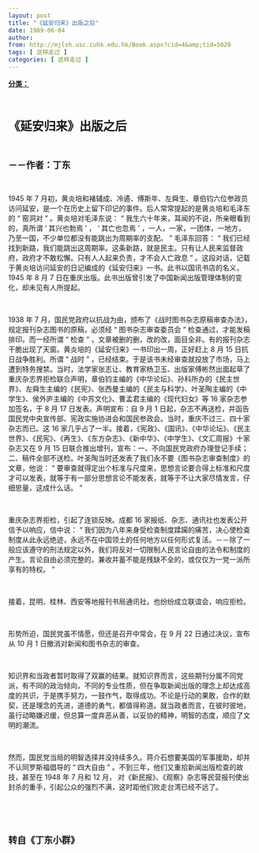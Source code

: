 ```yaml
---
layout: post
title: "《延安归来》出版之后"
date: 1989-06-04
author: 
from: http://mjlsh.usc.cuhk.edu.hk/Book.aspx?cid=4&amp;tid=5020
tags: [ 这样走过 ]
categories: [ 这样走过 ]
---
```


<div style="margin: 15px 10px 10px 0px;">
<div>
<span id="ctl00_ContentPlaceHolder1_chapter1_SubjectLabel" style="font-weight:bold;text-decoration:underline;">
   分类：
  </span>
</div>
<p class="p1">
<b>
<font size="5">
<span class="s1">
</span>
<br/>
</font>
</b>
</p>
<p class="p2">
<span class="s1">
<b>
<font size="5">
     《延安归来》出版之后
    </font>
</b>
</span>
</p>
<p class="p1">
<b>
<font size="4">
<span class="s1">
</span>
<br/>
</font>
</b>
</p>
<p class="p2">
<span class="s1">
<b>
<font size="4">
     －－作者：丁东
    </font>
</b>
</span>
</p>
<p class="p1">
<span class="s1">
</span>
<br/>
</p>
<p class="p2">
<span class="s2">
   1945
  </span>
<span class="s1">
   年
  </span>
<span class="s2">
   7
  </span>
<span class="s1">
   月初，黄炎培和褚辅成、冷遹、傅斯年、左舜生、章伯钧六位参政员访问延安，是一个在历史上留下印记的事件。后人常常提起的是黄炎培和毛泽东的
  </span>
<span class="s2">
   “
  </span>
<span class="s1">
   窑洞对
  </span>
<span class="s2">
   ”
  </span>
<span class="s1">
   。黄炎培对毛泽东说：
  </span>
<span class="s2">
   “
  </span>
<span class="s1">
   我生六十年来，耳闻的不说，所亲眼看到的，真所谓
  </span>
<span class="s2">
   ‘
  </span>
<span class="s1">
   其兴也勃焉
  </span>
<span class="s2">
   ’
  </span>
<span class="s1">
   ，
  </span>
<span class="s2">
   ‘
  </span>
<span class="s1">
   其亡也忽焉
  </span>
<span class="s2">
   ’
  </span>
<span class="s1">
   ，一人，一家，一团体，一地方，乃至一国，不少单位都没有能跳出为周期率的支配。
  </span>
<span class="s2">
   ”
  </span>
<span class="s1">
   毛泽东回答：
  </span>
<span class="s2">
   “
  </span>
<span class="s1">
   我们已经找到新路，我们能跳出这周期率。这条新路，就是民主。只有让人民来监督政府，政府才不敢松懈。只有人人起来负责，才不会人亡政息
  </span>
<span class="s2">
   ”
  </span>
<span class="s1">
   。这段对话，记载于黄炎培访问延安的日记编成的《延安归来》一书。此书以国讯书店的名义，
  </span>
<span class="s2">
   1945
  </span>
<span class="s1">
   年
  </span>
<span class="s2">
   8
  </span>
<span class="s1">
   月
  </span>
<span class="s2">
   7
  </span>
<span class="s1">
   日在重庆出版。此书出版曾引发了中国新闻出版管理体制的变化，却未见有人所提起。
  </span>
</p>
<p class="p1">
<span class="s1">
</span>
<br/>
</p>
<p class="p2">
<span class="s2">
   1938
  </span>
<span class="s1">
   年
  </span>
<span class="s2">
   7
  </span>
<span class="s1">
   月，国民党政府以抗战为由，颁布了《战时图书杂志原稿审查办法》，规定报刊杂志图书的原稿，必须经
  </span>
<span class="s2">
   “
  </span>
<span class="s1">
   图书杂志审查委员会
  </span>
<span class="s2">
   ”
  </span>
<span class="s1">
   检查通过，才能发稿排印。而一经所谓
  </span>
<span class="s2">
   “
  </span>
<span class="s1">
   检查
  </span>
<span class="s2">
   ”
  </span>
<span class="s1">
   ，文章被删的删，改的改，面目全非。有的报刊杂志干脆出现了天窗。黄炎培的《延安归来》一书印出一周，正好赶上
  </span>
<span class="s2">
   8
  </span>
<span class="s1">
   月
  </span>
<span class="s2">
   15
  </span>
<span class="s1">
   日抗日战争胜利。所谓
  </span>
<span class="s2">
   “
  </span>
<span class="s1">
   战时
  </span>
<span class="s2">
   ”
  </span>
<span class="s1">
   ，已经结束。于是该书未经审查就投放了市场，马上遭到特务搜禁。当时，法学家张志让、教育家杨卫玉、出版家傅彬然出面起草了重庆杂志界拒检联合声明，章伯钧主编的《中华论坛》、孙科所办的《民主世界》、左舜生主编的《民宪》、张西曼主编的《民主与科学》、叶圣陶主编的《中学生》、侯外庐主编的《中苏文化》、曹孟君主编的《现代妇女》等
  </span>
<span class="s2">
   16
  </span>
<span class="s1">
   家杂志参加签名，于
  </span>
<span class="s2">
   8
  </span>
<span class="s1">
   月
  </span>
<span class="s2">
   17
  </span>
<span class="s1">
   日发表。声明宣布：自
  </span>
<span class="s2">
   9
  </span>
<span class="s1">
   月
  </span>
<span class="s2">
   1
  </span>
<span class="s1">
   日起，杂志不再送检，并函告国民党中央宣传部、宪政实施协进会和国民参政会。当时，重庆不过三、四十家杂志而已。这
  </span>
<span class="s2">
   16
  </span>
<span class="s1">
   家几乎占了一半。接着，《宪政》、《国讯》、《中华论坛》、《民主世界》、《民宪》、《再生》、《东方杂志》、《新中华》、《中学生》、《文汇周报》十家杂志又在
  </span>
<span class="s2">
   9
  </span>
<span class="s1">
   月
  </span>
<span class="s2">
   15
  </span>
<span class="s1">
   日联合推出增刊，宣布：一、不向国民党政府办理登记手续；二、稿件全部不送检。叶圣陶当时还发表了我们永不要《图书杂志审查制度》的文章，他说：
  </span>
<span class="s2">
   “
  </span>
<span class="s1">
   要审查就得定出个标准与尺度来，思想言论要合得上标准和尺度才可以发表，就等于有一部分思想言论不能发表，就等于不让大家尽情发言，仔细思量，这成什么话。
  </span>
<span class="s2">
   ”
  </span>
</p>
<p class="p1">
<span class="s1">
</span>
<br/>
</p>
<p class="p2">
<span class="s1">
   重庆杂志界拒检，引起了连锁反映。成都
  </span>
<span class="s2">
   16
  </span>
<span class="s1">
   家报纸、杂志、通讯社也发表公开信予以响应，信中说：
  </span>
<span class="s2">
   “
  </span>
<span class="s1">
   我们因为八年来身受检查制度蹂躏的痛苦，决心使检查制度从此永远绝迹，永远不在中国领土的任何地方以任何形式复活。－－除了一般应该遵守的刑法规定以外，我们将反对一切限制人民言论自由的法令和制度的产生。言论自由必须完整的，兼收并蓄不能是残缺不全的，或仅仅为一党一派所享有的特权。
  </span>
<span class="s2">
   ”
  </span>
</p>
<p class="p1">
<span class="s1">
</span>
<br/>
</p>
<p class="p2">
<span class="s1">
   接着，昆明、桂林、西安等地报刊书局通讯社，也纷纷成立联谊会，响应拒检。
  </span>
</p>
<p class="p1">
<span class="s1">
</span>
<br/>
</p>
<p class="p2">
<span class="s1">
   形势所迫，国民党虽不情愿，但还是召开中常会，在
  </span>
<span class="s2">
   9
  </span>
<span class="s1">
   月
  </span>
<span class="s2">
   22
  </span>
<span class="s1">
   日通过决议，宣布从
  </span>
<span class="s2">
   10
  </span>
<span class="s1">
   月
  </span>
<span class="s2">
   1
  </span>
<span class="s1">
   日撤消对新闻和图书杂志的审查。
  </span>
</p>
<p class="p1">
<span class="s1">
</span>
<br/>
</p>
<p class="p2">
<span class="s1">
   知识界和当政者暂时取得了双赢的结果。就知识界而言，这些期刊分属不同党派，有不同的政治倾向，不同的专业性质，但在争取新闻出版的理念上却达成高度的共识，于是携手努力，一鼓作气，取得成功。不论是行动的果敢，合作的默契，还是理念的先进，道德的勇气，都值得称道。就当政者而言，在彼时彼地，虽行动略嫌迟缓，但总算一度弃恶从善，以妥协的精神，明智的态度，顺应了文明的潮流。
  </span>
</p>
<p class="p1">
<span class="s1">
</span>
<br/>
</p>
<p class="p2">
<span class="s1">
   然而，国民党当局的明智选择并没持续多久。蒋介石想要美国的军事援助，却并不认同罗斯福倡导的
  </span>
<span class="s2">
   “
  </span>
<span class="s1">
   四大自由
  </span>
<span class="s2">
   ”
  </span>
<span class="s1">
   。不到三年，他们又重拾新闻出版检查的故技，甚至在
  </span>
<span class="s2">
   1948
  </span>
<span class="s1">
   年
  </span>
<span class="s2">
   7
  </span>
<span class="s1">
   月和
  </span>
<span class="s2">
   12
  </span>
<span class="s1">
   月，
  </span>
<span class="s2">
</span>
<span class="s1">
   对《新民报》、《观察》杂志等民营报刊使出封杀的重手，引起公众的强烈不满，这时距他们败走台湾已经不远了。
  </span>
</p>
<p class="p1">
<font size="4">
<b>
<span class="s1">
</span>
<br/>
</b>
</font>
</p>
<p class="p1">
<font size="4">
<b>
<span class="s1">
</span>
<br/>
</b>
</font>
</p>
<p class="p2">
<span class="s1">
<font size="4">
<b>
     转自《丁东小群》
    </b>
</font>
</span>
</p>
</div>
